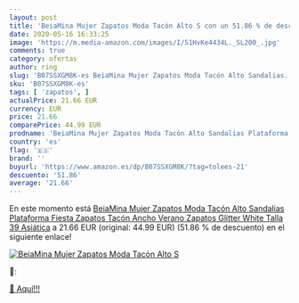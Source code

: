 ```yaml
---
layout: post
title: 'BeiaMina Mujer Zapatos Moda Tacón Alto S con un 51.86 % de descuento'
date: 2020-05-16 16:33:25
image: 'https://m.media-amazon.com/images/I/51HvKe4434L._SL200_.jpg'
comments: true
category: ofertas
author: ring
slug: 'B07SSXGM8K-es BeiaMina Mujer Zapatos Moda Tacón Alto Sandalias...'
sku: 'B07SSXGM8K-es'
tags: [ 'zapatos', ]
actualPrice: 21.66 EUR
currency: EUR
price: 21.66
comparePrice: 44.99 EUR
prodname: 'BeiaMina Mujer Zapatos Moda Tacón Alto Sandalias Plataforma Fiesta Zapatos Tacón Ancho Verano Zapatos Glitter White Talla 39 Asiática'
country: 'es'
flag: '🇪🇸'
brand: ''
buyurl: 'https://www.amazon.es/dp/B07SSXGM8K/?tag=tolees-21'
descuento: '51.86'
average: '21.66'
---
```


En este momento está [BeiaMina Mujer Zapatos Moda Tacón Alto Sandalias Plataforma Fiesta Zapatos Tacón Ancho Verano Zapatos Glitter White Talla 39 Asiática](https://www.amazon.es/dp/B07SSXGM8K/?tag=tolees-21) a 21.66 EUR (original: 44.99 EUR) (51.86 %  de descuento) en el siguiente enlace!

[![BeiaMina Mujer Zapatos Moda Tacón Alto S](https://m.media-amazon.com/images/I/51HvKe4434L._SL200_.jpg)](https://www.amazon.es/dp/B07SSXGM8K/?tag=tolees-21)

🔎:


[🛒 Aquí!!!](https://www.amazon.es/dp/B07SSXGM8K/?tag=tolees-21)
